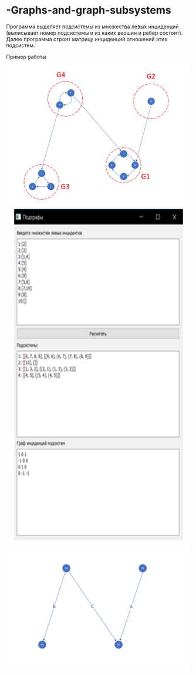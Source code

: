 # -Graphs-and-graph-subsystems

Программа выделяет подсистемы из множества левых инциденций (выписывает номер подсистемы и из каких вершин и ребер состоит).  
Далее программа строит матрицу инциденций отношений этих подсистем.  

Пример работы

![Данные](Data.PNG) 

<p align="center">
  <img width="460" height="900" src="Test.png">
</p>  

![Данные](Result.PNG) 

